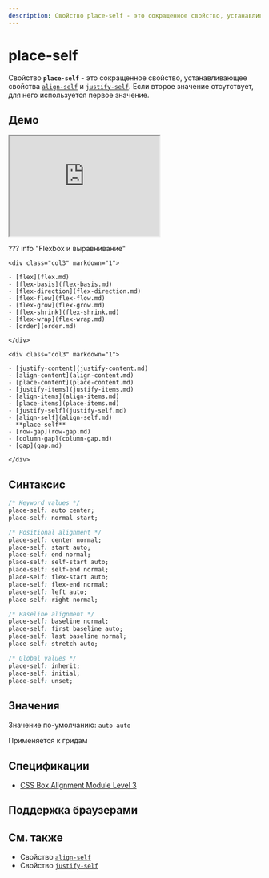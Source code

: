 ```yaml
---
description: Свойство place-self - это сокращенное свойство, устанавливающее свойства align-self и justify-self
---
```


# place-self

Свойство **`place-self`** - это сокращенное свойство, устанавливающее свойства [`align-self`](align-self.md) и [`justify-self`](justify-self.md). Если второе значение отсутствует, для него используется первое значение.

## Демо

<iframe class="interactive is-default-height" height="200" src="https://interactive-examples.mdn.mozilla.net/pages/css/place-self.html" title="MDN Web Docs Interactive Example" loading="lazy" data-readystate="complete"></iframe>

??? info "Flexbox и выравнивание"

    <div class="col3" markdown="1">

    - [flex](flex.md)
    - [flex-basis](flex-basis.md)
    - [flex-direction](flex-direction.md)
    - [flex-flow](flex-flow.md)
    - [flex-grow](flex-grow.md)
    - [flex-shrink](flex-shrink.md)
    - [flex-wrap](flex-wrap.md)
    - [order](order.md)

    </div>

    <div class="col3" markdown="1">

    - [justify-content](justify-content.md)
    - [align-content](align-content.md)
    - [place-content](place-content.md)
    - [justify-items](justify-items.md)
    - [align-items](align-items.md)
    - [place-items](place-items.md)
    - [justify-self](justify-self.md)
    - [align-self](align-self.md)
    - **place-self**
    - [row-gap](row-gap.md)
    - [column-gap](column-gap.md)
    - [gap](gap.md)

    </div>

## Синтаксис

```css
/* Keyword values */
place-self: auto center;
place-self: normal start;

/* Positional alignment */
place-self: center normal;
place-self: start auto;
place-self: end normal;
place-self: self-start auto;
place-self: self-end normal;
place-self: flex-start auto;
place-self: flex-end normal;
place-self: left auto;
place-self: right normal;

/* Baseline alignment */
place-self: baseline normal;
place-self: first baseline auto;
place-self: last baseline normal;
place-self: stretch auto;

/* Global values */
place-self: inherit;
place-self: initial;
place-self: unset;
```

## Значения

Значение по-умолчанию: `auto auto`

Применяется к гридам

## Спецификации

- [CSS Box Alignment Module Level 3](https://w3c.github.io/csswg-drafts/css-align/#place-self-property)

## Поддержка браузерами

<p class="ciu_embed" data-feature="mdn-css__properties__place-self__flex_context" data-periods="future_1,current,past_1,past_2" data-accessible-colours="false"></p>

<p class="ciu_embed" data-feature="mdn-css__properties__place-self__grid_context" data-periods="future_1,current,past_1,past_2" data-accessible-colours="false"></p>

## См. также

- Свойство [`align-self`](align-self.md)
- Свойство [`justify-self`](justify-self.md)

